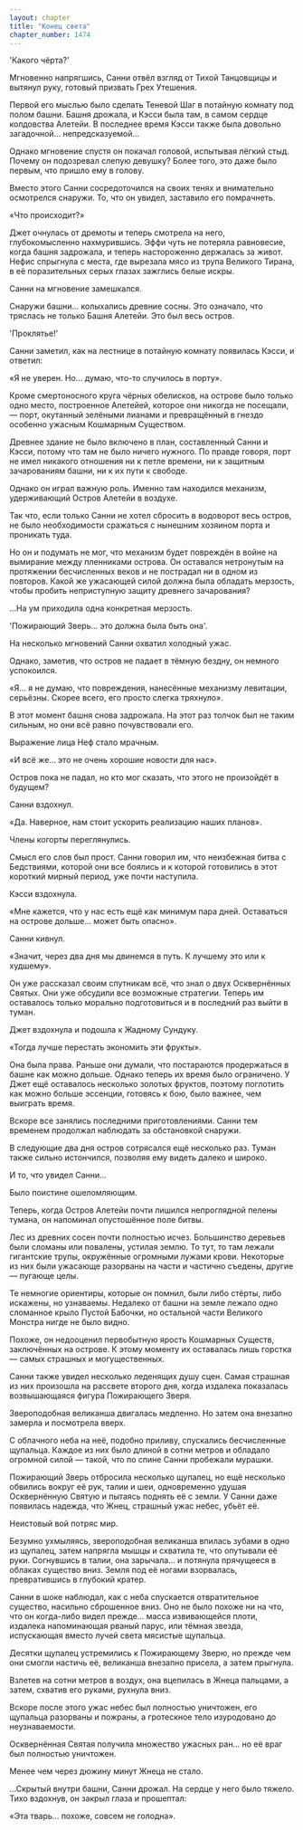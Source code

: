 ```yaml
---
layout: chapter
title: "Конец света"
chapter_number: 1474
---
```




'Какого чёрта?'

Мгновенно напрягшись, Санни отвёл взгляд от Тихой Танцовщицы и вытянул руку, готовый призвать Грех Утешения.

Первой его мыслью было сделать Теневой Шаг в потайную комнату под полом башни. Башня дрожала, и Кэсси была там, в самом сердце колдовства Алетейи. В последнее время Кэсси также была довольно загадочной... непредсказуемой...

Однако мгновение спустя он покачал головой, испытывая лёгкий стыд. Почему он подозревал слепую девушку? Более того, это даже было первым, что пришло ему в голову.

Вместо этого Санни сосредоточился на своих тенях и внимательно осмотрелся снаружи. То, что он увидел, заставило его помрачнеть.

«Что происходит?»

Джет очнулась от дремоты и теперь смотрела на него, глубокомысленно нахмурившись. Эффи чуть не потеряла равновесие, когда башня задрожала, и теперь настороженно держалась за живот. Нефис спрыгнула с места, где вырезала мясо из трупа Великого Тирана, в её поразительных серых глазах зажглись белые искры.

Санни на мгновение замешкался.

Снаружи башни... колыхались древние сосны. Это означало, что тряслась не только Башня Алетейи. Это был весь остров.

'Проклятье!'

Санни заметил, как на лестнице в потайную комнату появилась Кэсси, и ответил:

«Я не уверен. Но... думаю, что-то случилось в порту».

Кроме смертоносного круга чёрных обелисков, на острове было только одно место, построенное Алетейей, которое они никогда не посещали, — порт, окутанный зелёными лианами и превращённый в гнездо особенно ужасным Кошмарным Существом.

Древнее здание не было включено в план, составленный Санни и Кэсси, потому что там не было ничего нужного. По правде говоря, порт не имел никакого отношения ни к петле времени, ни к защитным зачарованиям башни, ни к их пути к свободе.

Однако он играл важную роль. Именно там находился механизм, удерживающий Остров Алетейи в воздухе.

Так что, если только Санни не хотел сбросить в водоворот весь остров, не было необходимости сражаться с нынешним хозяином порта и проникать туда.

Но он и подумать не мог, что механизм будет повреждён в войне на вымирание между пленниками острова. Он оставался нетронутым на протяжении бесчисленных веков и не пострадал ни в одном из повторов. Какой же ужасающей силой должна была обладать мерзость, чтобы пробить неприступную защиту древнего зачарования?

...На ум приходила одна конкретная мерзость.

'Пожирающий Зверь... это должна была быть она'.

На несколько мгновений Санни охватил холодный ужас.

Однако, заметив, что остров не падает в тёмную бездну, он немного успокоился.

«Я... я не думаю, что повреждения, нанесённые механизму левитации, серьёзны. Скорее всего, его просто слегка тряхнуло».

В этот момент башня снова задрожала. На этот раз толчок был не таким сильным, но они всё равно почувствовали его.

Выражение лица Неф стало мрачным.

«И всё же... это не очень хорошие новости для нас».

Остров пока не падал, но кто мог сказать, что этого не произойдёт в будущем?

Санни вздохнул.

«Да. Наверное, нам стоит ускорить реализацию наших планов».

Члены когорты переглянулись.

Смысл его слов был прост. Санни говорил им, что неизбежная битва с Бедствиями, которой они все боялись и к которой готовились в этот короткий мирный период, уже почти наступила.

Кэсси вздохнула.

«Мне кажется, что у нас есть ещё как минимум пара дней. Оставаться на острове дольше... может быть опасно».

Санни кивнул.

«Значит, через два дня мы двинемся в путь. К лучшему это или к худшему».

Он уже рассказал своим спутникам всё, что знал о двух Осквернённых Святых. Они уже обсудили все возможные стратегии. Теперь им оставалось только морально подготовиться и в последний раз выйти в туман.

Джет вздохнула и подошла к Жадному Сундуку.

«Тогда лучше перестать экономить эти фрукты».

Она была права. Раньше они думали, что постараются продержаться в башне как можно дольше. Однако теперь их время было ограничено. У Джет ещё оставалось несколько золотых фруктов, поэтому поглотить как можно больше эссенции, готовясь к бою, было важнее, чем выиграть время.

Вскоре все занялись последними приготовлениями. Санни тем временем продолжал наблюдать за обстановкой снаружи.

В следующие два дня остров сотрясался ещё несколько раз. Туман также сильно истончился, позволяя ему видеть далеко и широко.

И то, что увидел Санни...

Было поистине ошеломляющим.

Теперь, когда Остров Алетейи почти лишился непроглядной пелены тумана, он напоминал опустошённое поле битвы.

Лес из древних сосен почти полностью исчез. Большинство деревьев были сломаны или повалены, устилая землю. То тут, то там лежали гигантские трупы, окружённые огромными лужами крови. Некоторые из них были ужасающе разорваны на части и частично съедены, другие — пугающе целы.

Те немногие ориентиры, которые он помнил, были либо стёрты, либо искажены, но узнаваемы. Недалеко от башни на земле лежало одно сломанное крыло Пустой Бабочки, но остальной части Великого Монстра нигде не было видно.

Похоже, он недооценил первобытную ярость Кошмарных Существ, заключённых на острове. К этому моменту их оставалась лишь горстка — самых страшных и могущественных.

Санни также увидел несколько леденящих душу сцен. Самая страшная из них произошла на рассвете второго дня, когда издалека показалась возвышающаяся фигура Пожирающего Зверя.

Звероподобная великанша двигалась медленно. Но затем она внезапно замерла и посмотрела вверх.

С облачного неба на неё, подобно приливу, спускались бесчисленные щупальца. Каждое из них было длиной в сотни метров и обладало огромной силой — такой, что по спине Санни пробежали мурашки.

Пожирающий Зверь отбросила несколько щупалец, но ещё несколько обвились вокруг её рук, талии и шеи, одновременно удушая Осквернённую Святую и пытаясь поднять её с земли. У Санни даже появилась надежда, что Жнец, страшный ужас небес, убьёт её.

Неистовый вой потряс мир.

Безумно ухмыляясь, звероподобная великанша впилась зубами в одно из щупалец, затем напрягла мышцы и схватила те, что опутывали её руки. Согнувшись в талии, она зарычала... и потянула прячущееся в облаках существо вниз. Земля под её ногами взорвалась, превратившись в глубокий кратер.

Санни в шоке наблюдал, как с неба спускается отвратительное существо, насильно сброшенное вниз. Оно не было похоже ни на что, что он когда-либо видел прежде... масса извивающейся плоти, издалека напоминающая рваный парус, или тёмная звезда, испускающая вместо лучей света мясистые щупальца.

Десятки щупалец устремились к Пожирающему Зверю, но прежде чем они смогли настичь её, великанша внезапно присела, а затем прыгнула.

Взлетев на сотни метров в воздух, она вцепилась в Жнеца пальцами, а затем, схватив его руками, рухнула вниз.

Вскоре после этого ужас небес был полностью уничтожен, его щупальца разорваны и пожраны, а гротескное тело изуродовано до неузнаваемости.

Осквернённая Святая получила множество ужасных ран... но её враг был полностью уничтожен.

Менее чем через дюжину минут Жнеца не стало.

...Скрытый внутри башни, Санни дрожал. На сердце у него было тяжело. Тихо вздохнув, он закрыл глаза и прошептал:

«Эта тварь... похоже, совсем не голодна».

